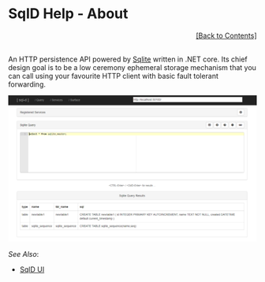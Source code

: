 ﻿# SqlD Help - About

<div align="right">
	<a href="https://github.com/RealOrko/sql-d/blob/master/docs/_.md#sqld-help---contents">[Back to Contents]</a>
</div>
<br/>

An HTTP persistence API powered by [Sqlite](https://sqlite.org) written in .NET core. Its chief design goal is to be a low ceremony ephemeral storage mechanism that you can call 
using your favourite HTTP client with basic fault tolerant forwarding. 

![Query](https://github.com/RealOrko/sql-d/blob/master/docs/images/sqld.ui/home-page-query.png)

 *See Also*:

  - [SqlD UI](https://github.com/RealOrko/sql-d/blob/master/docs/sqld-ui.md#sqld-help---sqld-ui)
